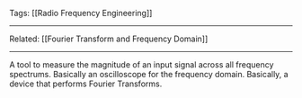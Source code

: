 Tags: [[Radio Frequency Engineering]]
___ 
Related: [[Fourier Transform and Frequency Domain]]
___
A tool to measure the magnitude of an input signal across all frequency spectrums. Basically an oscilloscope for the frequency domain. Basically, a device that performs Fourier Transforms. 
